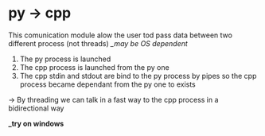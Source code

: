# py -> cpp

This comunication module alow the user tod pass data between two different process (not threads)
*_may be OS dependent*

1. The py process is launched
2. The cpp process is launched from the py one
3. The cpp stdin and stdout are bind to the py process by pipes so the cpp process became dependant from the py one to exists

-> By threading we can talk in a fast way to the cpp process in a bidirectional way

**_try on windows**
